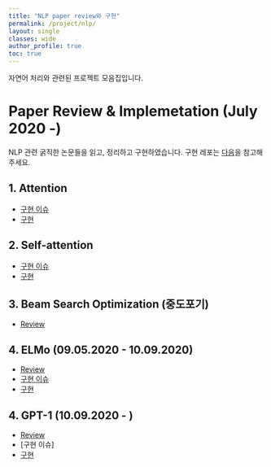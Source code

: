 ```yaml
---
title: "NLP paper review와 구현"
permalink: /project/nlp/
layout: single
classes: wide
author_profile: true
toc: true
---
```



자연어 처리와 관련된 프로젝트 모음집입니다.

# Paper Review & Implemetation (July 2020 -)

NLP 관련 굵직한 논문들을 읽고, 정리하고 구현하였습니다. 구현 레포는 [다음](https://github.com/InhyeokYoo/NLP/tree/master/papers)을 참고해주세요.

## 1. Attention

- [구현 이슈](/project/nlp/attention-issue/)
- [구현]()

## 2. Self-attention

- [구현 이슈](/project/nlp/transformer-issue/)
- [구현]()

## 3. Beam Search Optimization (중도포기)

- [Review](/project/nlp/beam-search-optimization/)

## 4. ELMo (09.05.2020 - 10.09.2020)

- [Review](/project/nlp/elmo-review/)
- [구현 이슈](/project/nlp/elmo-issue/)
- [구현]()

## 4. GPT-1 (10.09.2020 - )

- [Review](/project/nlp/gpt1-review/)
- [구현 이슈]
- [구현]()
